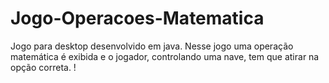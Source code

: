 # Jogo-Operacoes-Matematica
Jogo para desktop desenvolvido em java. Nesse jogo uma operação matemática é exibida  e o jogador, controlando uma nave, tem que atirar na opção correta.
!
